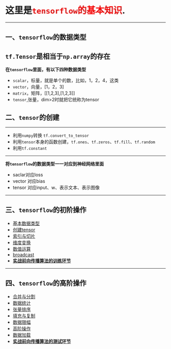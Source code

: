 # 这里是<span style="color:red">`tensorflow`的基本知识</span>.
-----
## 一、`tensorflow`的数据类型
**`tf.Tensor`是相当于`np.array`的存在**
---
**在`tensorflow`里面，有以下四种数据类型**
   + `scalar`，标量，就是单个的数，比如，1，2，4，这类
   + `vector`，向量，[1，2，3]
   + `matrix`，矩阵，[[1,2,3],[1,2,3]]
   + `tensor`,张量，dim>2时就把它统称为tensor
   
## 二、`tensor`的创建
---
   + 利用`numpy`转换 `tf.convert_to_tensor`
   + 利用`tensor`本身的函数创建，`tf.ones`、`tf.zeros`、`tf.fill`、`tf.random`
   + 利用`tf.constant`
   ---
   **将`tensorflow`的数据类型一一对应到神经网络里面**
   + saclar对应loss
   + vector 对应bias
   + tensor 对应input、w、表示文本、表示图像
   
   ---
## 三、`tensorflow`的初阶操作
   + [基本数据类型](https://github.com/Sommer1111/DeepLearning-pycharm/blob/master/tensorflow/tensorflow_%E6%95%B0%E6%8D%AE%E7%B1%BB%E5%9E%8B.ipynb)
   + [创建tensor](https://github.com/Sommer1111/DeepLearning-pycharm/blob/master/tensorflow/tensorflow_%E5%88%9B%E5%BB%BAtensor.ipynb)
   + [索引与切片](https://github.com/Sommer1111/DeepLearning-pycharm/blob/master/tensorflow/tensorflow_%E7%B4%A2%E5%BC%95%E5%88%87%E7%89%87.ipynb)
   + [维度变换](https://github.com/Sommer1111/DeepLearning-pycharm/blob/master/tensorflow/tensorflow_%E7%BB%B4%E5%BA%A6%E5%8F%98%E6%8D%A2.ipynb)
   + [数值运算](https://github.com/Sommer1111/DeepLearning-pycharm/blob/master/tensorflow/tensorflow_%E6%95%B0%E5%80%BC%E8%BF%90%E7%AE%97.ipynb)
   + [broadcast](https://github.com/Sommer1111/DeepLearning-pycharm/blob/master/tensorflow/tensorflow_broadcast.ipynb)
   + [**实战前向传播算法的训练环节**](https://github.com/Sommer1111/DeepLearning-pycharm/blob/master/tensorflow/tensorflow_%E5%AE%9E%E6%88%98forward_test.py)

---
## 四、`tensorflow`的高阶操作
   + [合并与分割](https://github.com/Sommer1111/DeepLearning-pycharm/blob/master/tensorflow/tensorflow_%E5%90%88%E5%B9%B6%E4%B8%8E%E5%88%86%E5%89%B2.ipynb)
   + [数据统计](https://github.com/Sommer1111/DeepLearning-pycharm/blob/master/tensorflow/tensorflow_%E6%95%B0%E6%8D%AE%E7%BB%9F%E8%AE%A1.ipynb)
   + [张量排序](https://github.com/Sommer1111/DeepLearning-pycharm/blob/master/tensorflow/tensorflow_%E5%BC%A0%E9%87%8F%E6%8E%92%E5%BA%8F.ipynb)
   + [填充与复制](https://github.com/Sommer1111/DeepLearning-pycharm/blob/master/tensorflow/tensorflow_%E5%A1%AB%E5%85%85%E4%B8%8E%E5%A4%8D%E5%88%B6.ipynb)
   + [数据限幅](https://github.com/Sommer1111/DeepLearning-pycharm/blob/master/tensorflow/tensorflow_%E6%95%B0%E6%8D%AE%E9%99%90%E5%B9%85.ipynb)
   + [高阶操作](https://github.com/Sommer1111/DeepLearning-pycharm/blob/master/tensorflow/tensorflow_%E9%AB%98%E9%98%B6%E6%93%8D%E4%BD%9C.ipynb)
   + [数据加载](https://github.com/Sommer1111/DeepLearning-pycharm/blob/master/tensorflow/tensorflow_%E5%8A%A0%E8%BD%BD%E6%95%B0%E6%8D%AE%E9%9B%86.ipynb)
   + [**实战前向传播算法的测试环节**](https://github.com/Sommer1111/DeepLearning-pycharm/blob/master/tensorflow/tensorflow_forward_war_test.py)
